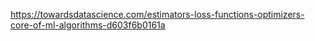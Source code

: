 https://towardsdatascience.com/estimators-loss-functions-optimizers-core-of-ml-algorithms-d603f6b0161a